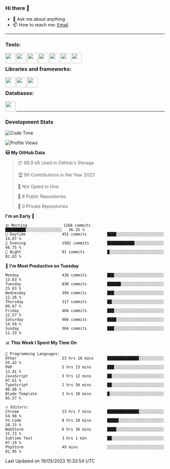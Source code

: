 ### Hi there 👋

- 💬 Ask me about anything
- 📫 How to reach me: [Email]

---

### Tools:
<img align='left' height="32" width="32" src="https://cdn.jsdelivr.net/npm/simple-icons@4.8.0/icons/phpstorm.svg" />
<img align='left' height="32" width="32" src="https://cdn.jsdelivr.net/npm/simple-icons@4.8.0/icons/webstorm.svg" />
<img align='left' height="32" width="32" src="https://cdn.jsdelivr.net/npm/simple-icons@4.8.0/icons/visualstudiocode.svg" />
<img align='left' height="32" width="32" src="https://cdn.jsdelivr.net/npm/simple-icons@4.8.0/icons/sublimetext.svg" />
<img align='left' height="32" width="32" src="https://cdn.jsdelivr.net/npm/simple-icons@4.8.0/icons/laragon.svg" />
<img align='left' height="32" width="32" src="https://cdn.jsdelivr.net/npm/simple-icons@4.8.0/icons/docker.svg" />
<img align='left' height="32" width="32" src="https://cdn.jsdelivr.net/npm/simple-icons@4.8.0/icons/amazonaws.svg" />
<br>

### Libraries and frameworks:
<img align='left' height="32" width="32" src="https://cdn.jsdelivr.net/npm/simple-icons@4.8.0/icons/laravel.svg" />
<img align='left' height="32" width="32" src="https://cdn.jsdelivr.net/npm/simple-icons@4.8.0/icons/vue-dot-js.svg" />
<img align='left' height="32" width="32" src="https://cdn.jsdelivr.net/npm/simple-icons@4.8.0/icons/jquery.svg" />
<br>

### Databases:
<img align='left' height="32" width="32" src="https://cdn.jsdelivr.net/npm/simple-icons@4.8.0/icons/mysql.svg" />
<br>

---
### Development Stats
<!--START_SECTION:waka-->
![Code Time](http://img.shields.io/badge/Code%20Time-1%2C619%20hrs%2021%20mins-blue)

![Profile Views](http://img.shields.io/badge/Profile%20Views-6-blue)

**🐱 My GitHub Data** 

> 📦 66.9 kB Used in GitHub's Storage 
 > 
> 🏆 90 Contributions in the Year 2023
 > 
> 🚫 Not Opted to Hire
 > 
> 📜 8 Public Repositories 
 > 
> 🔑 0 Private Repositories 
 > 
**I'm an Early 🐤** 

```text
🌞 Morning                1168 commits        █████████░░░░░░░░░░░░░░░░   36.35 % 
🌆 Daytime                452 commits         ████░░░░░░░░░░░░░░░░░░░░░   14.07 % 
🌃 Evening                1502 commits        ████████████░░░░░░░░░░░░░   46.75 % 
🌙 Night                  91 commits          █░░░░░░░░░░░░░░░░░░░░░░░░   02.83 % 
```
📅 **I'm Most Productive on Tuesday** 

```text
Monday                   438 commits         ███░░░░░░░░░░░░░░░░░░░░░░   13.63 % 
Tuesday                  830 commits         ██████░░░░░░░░░░░░░░░░░░░   25.83 % 
Wednesday                394 commits         ███░░░░░░░░░░░░░░░░░░░░░░   12.26 % 
Thursday                 317 commits         ██░░░░░░░░░░░░░░░░░░░░░░░   09.87 % 
Friday                   404 commits         ███░░░░░░░░░░░░░░░░░░░░░░   12.57 % 
Saturday                 466 commits         ████░░░░░░░░░░░░░░░░░░░░░   14.50 % 
Sunday                   364 commits         ███░░░░░░░░░░░░░░░░░░░░░░   11.33 % 
```


📊 **This Week I Spent My Time On** 

```text
💬 Programming Languages: 
Other                    23 hrs 18 mins      ██████████████░░░░░░░░░░░   55.42 % 
PHP                      5 hrs 13 mins       ███░░░░░░░░░░░░░░░░░░░░░░   12.41 % 
JavaScript               3 hrs 12 mins       ██░░░░░░░░░░░░░░░░░░░░░░░   07.61 % 
TypeScript               2 hrs 56 mins       ██░░░░░░░░░░░░░░░░░░░░░░░   06.98 % 
Blade Template           2 hrs 20 mins       █░░░░░░░░░░░░░░░░░░░░░░░░   05.57 % 

🔥 Editors: 
Chrome                   23 hrs 7 mins       ██████████████░░░░░░░░░░░   54.98 % 
VS Code                  8 hrs 28 mins       █████░░░░░░░░░░░░░░░░░░░░   20.15 % 
WebStorm                 6 hrs 36 mins       ████░░░░░░░░░░░░░░░░░░░░░   15.73 % 
Sublime Text             3 hrs 1 min         ██░░░░░░░░░░░░░░░░░░░░░░░   07.19 % 
PhpStorm                 49 mins             ░░░░░░░░░░░░░░░░░░░░░░░░░   01.95 % 
```


 Last Updated on 19/05/2023 15:33:54 UTC
<!--END_SECTION:waka-->

[huyviet]: https://huyviet.vn/
[EMAIl]: https://mail.google.com/mail/u/0/?fs=1&tf=cm&source=mailto&to=huynguyenviet0110@gmail.com
